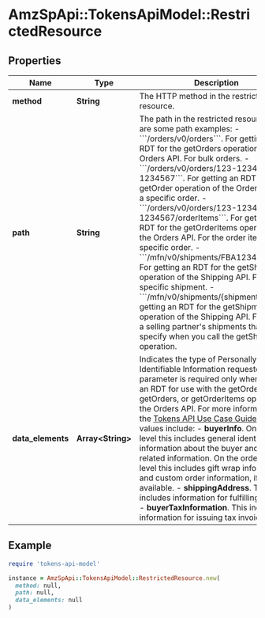 # AmzSpApi::TokensApiModel::RestrictedResource

## Properties

| Name | Type | Description | Notes |
| ---- | ---- | ----------- | ----- |
| **method** | **String** | The HTTP method in the restricted resource. |  |
| **path** | **String** | The path in the restricted resource. Here are some path examples: - &#x60;&#x60;&#x60;/orders/v0/orders&#x60;&#x60;&#x60;. For getting an RDT for the getOrders operation of the Orders API. For bulk orders. - &#x60;&#x60;&#x60;/orders/v0/orders/123-1234567-1234567&#x60;&#x60;&#x60;. For getting an RDT for the getOrder operation of the Orders API. For a specific order. - &#x60;&#x60;&#x60;/orders/v0/orders/123-1234567-1234567/orderItems&#x60;&#x60;&#x60;. For getting an RDT for the getOrderItems operation of the Orders API. For the order items in a specific order. - &#x60;&#x60;&#x60;/mfn/v0/shipments/FBA1234ABC5D&#x60;&#x60;&#x60;. For getting an RDT for the getShipment operation of the Shipping API. For a specific shipment. - &#x60;&#x60;&#x60;/mfn/v0/shipments/{shipmentId}&#x60;&#x60;&#x60;. For getting an RDT for the getShipment operation of the Shipping API. For any of a selling partner&#39;s shipments that you specify when you call the getShipment operation. |  |
| **data_elements** | **Array&lt;String&gt;** | Indicates the type of Personally Identifiable Information requested. This parameter is required only when getting an RDT for use with the getOrder, getOrders, or getOrderItems operation of the Orders API. For more information, see the [Tokens API Use Case Guide](doc:tokens-api-use-case-guide). Possible values include: - **buyerInfo**. On the order level this includes general identifying information about the buyer and tax-related information. On the order item level this includes gift wrap information and custom order information, if available. - **shippingAddress**. This includes information for fulfilling orders. - **buyerTaxInformation**. This includes information for issuing tax invoices. | [optional] |

## Example

```ruby
require 'tokens-api-model'

instance = AmzSpApi::TokensApiModel::RestrictedResource.new(
  method: null,
  path: null,
  data_elements: null
)
```

